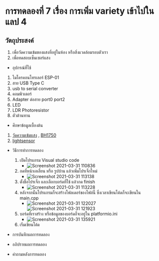 # การทดลองที่ 7 เรื่อง การเพิ่ม variety เข้าไปในแลป 4
  ## วัตถุประสงค์
  1. เพื่อวัดความเข้มของแสงที่อยู่ในห้อง หรือสิ่งแวดล้อมรอบตัวเรา
  2. เพื่อทดสอบเซ็นเซอร์แสง
* อุปกรณ์ที่ใช้
 1. ไมโครคอนโทรเลอร์ ESP-01
 2. สาย USB Type C
 3. usb to serial converter
 4. คอมพิวเตอร์ 
 5. Adapter ต่อสาย port0 port2
 6. LED 
 7. LDR Photoresistor
 8. ตัวต้านทาน
* ศึกษาข้อมูลเบื้องต้น 
 1. [วัดความเข้มแสง](https://www.myarduino.net/article/211/%E0%B8%AA%E0%B8%AD%E0%B8%99%E0%B9%83%E0%B8%8A%E0%B9%89%E0%B8%87%E0%B8%B2%E0%B8%99-nodemcu-esp8266-%E0%B9%80%E0%B8%8B%E0%B9%87%E0%B8%99%E0%B9%80%E0%B8%8B%E0%B8%AD%E0%B8%A3%E0%B9%8C%E0%B8%A7%E0%B8%B1%E0%B8%94%E0%B8%84%E0%B8%A7%E0%B8%B2%E0%B8%A1%E0%B8%AA%E0%B8%A7%E0%B9%88%E0%B8%B2%E0%B8%87%E0%B8%84%E0%B8%A7%E0%B8%B2%E0%B8%A1%E0%B9%80%E0%B8%82%E0%B9%89%E0%B8%A1%E0%B9%81%E0%B8%AA%E0%B8%87-%E0%B9%80%E0%B8%9B%E0%B8%B4%E0%B8%94%E0%B8%9B%E0%B8%B4%E0%B8%94%E0%B9%84%E0%B8%9F%E0%B8%95%E0%B8%B2%E0%B8%A1%E0%B9%81%E0%B8%AA%E0%B8%87) , [BH1750](http://127.0.0.1:8010/session/3f2a8d5865cd1dafc753cc22bba82ce7efb06094/?start=%2F&theme=dark&utm_source=platformio&utm_medium=piohome)
 2. [lightsensor](https://github.com/choompol-boonmee/lab63b/blob/master/examples/04_Input-Port/src/main.cpp)
* วิธีการทำการทดลอง
  1. เปิดโปรแกรม Visual studio code
     * ![Screenshot 2021-03-31 110836](https://user-images.githubusercontent.com/80879651/113090609-649dda80-9214-11eb-93be-24d68d1e5967.png)
  2. กดที่หน้าเอเลี่ยน หรือ รูปบ้าน แล้วเพิ่มโปรเจ็กใหม่
     * ![Screenshot 2021-03-31 113138](https://user-images.githubusercontent.com/80879651/113090876-f7d71000-9214-11eb-881b-c2aab3eb8d40.png)
  3. ตั้งชื่อโปรเจ็ก และเลือกบอร์ดที่ใช้ แล้วกด finish
     * ![Screenshot 2021-03-31 113228](https://user-images.githubusercontent.com/80879651/113092969-3a9ae700-9219-11eb-8a7d-ee512ceacde4.png)
  4. หลังจากนั้นโปรแกรมก็จะสร้างโฟลเดอร์ของไฟล์นี้ ซึ่งเวลาเขียนโค้ดก็จะเขียนใน main.cpp
     * ![Screenshot 2021-03-31 122027](https://user-images.githubusercontent.com/80879651/113094304-9c5c5080-921b-11eb-935d-70b7a10c6da0.png) 
![Screenshot 2021-03-31 121923](https://user-images.githubusercontent.com/80879651/113094433-dcbbce80-921b-11eb-8957-8394c1fb4749.png)
  5. บอร์ดที่เราสร้าง หรือข้อมูลของบอร์ดก็จะอยู่ใน platformio.ini
     * ![Screenshot 2021-03-31 135921](https://user-images.githubusercontent.com/80879651/113103327-58704800-9229-11eb-8771-5956c8de9f05.png)
  6. เริ่มเขียนโค้ด





* การบันทึกผลการทดลอง
* อภิปรายผลการทดลอง
* คำถามหลังการทดลอง

